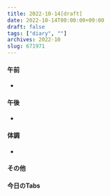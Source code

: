 ```yaml
---
title: 2022-10-14[draft]
date: 2022-10-14T00:00:00+09:00
draft: false
tags: ["diary", ""]
archives: 2022-10
slug: 671971
---
```

#### 午前
- 
#### 午後
- 
#### 体調
- 
#### その他
#### 今日のTabs